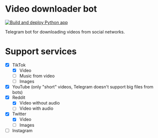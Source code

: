 # Video downloader bot

[![Build and deploy Python app](https://github.com/jag-k/tiktok-downloader/actions/workflows/deploy.yml/badge.svg)](https://github.com/jag-k/tiktok-downloader/actions/workflows/deploy.yml)

Telegram bot for downloading videos from social networks.


# Support services

- [x] TikTok
  - [x] Video
  - [ ] Music from video
  - [ ] Images
- [x] YouTube  (only "short" videos, Telegram doesn't support big files from bots)
- [x] Reddit
  - [x] Video without audio
  - [ ] Video with audio
- [x] Twitter
  - [x] Video
  - [ ] Images
- [ ] Instagram
